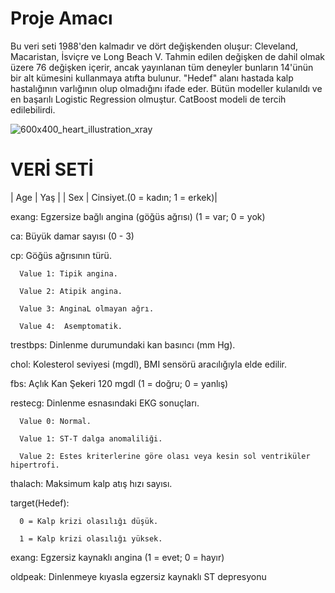 # Proje Amacı 

Bu veri seti 1988'den kalmadır ve dört değişkenden oluşur: Cleveland, Macaristan, İsviçre ve Long Beach V. Tahmin edilen değişken de dahil olmak üzere 76 değişken içerir, ancak yayınlanan tüm deneyler bunların 14'ünün bir alt kümesini kullanmaya atıfta bulunur. "Hedef" alanı hastada kalp hastalığının varlığının olup olmadığını ifade eder. Bütün modeller kulanıldı ve en başarılı Logistic Regression olmuştur. CatBoost modeli de tercih edilebilirdi.

![600x400_heart_illustration_xray](https://github.com/user-attachments/assets/fd54e8dd-348e-48f4-9721-009f8118c6a7)


# VERİ SETİ

| Age | Yaş |
| Sex | Cinsiyet.(0 = kadın; 1 = erkek)|

exang: Egzersize bağlı angina (göğüs ağrısı) (1 = var; 0 = yok)

ca: Büyük damar sayısı (0 - 3)

cp: Göğüs ağrısının türü. 

      Value 1: Tipik angina.

      Value 2: Atipik angina.

      Value 3: AnginaL olmayan ağrı.
      
      Value 4:  Asemptomatik.

trestbps: Dinlenme durumundaki kan basıncı (mm Hg).

chol: Kolesterol seviyesi (mgdl), BMI sensörü aracılığıyla elde edilir.

fbs: Açlık Kan Şekeri  120 mgdl (1 = doğru; 0 = yanlış)

restecg: Dinlenme esnasındaki EKG sonuçları.

      Value 0: Normal.

      Value 1: ST-T dalga anomaliliği.

      Value 2: Estes kriterlerine göre olası veya kesin sol ventriküler hipertrofi.

thalach: Maksimum kalp atış hızı sayısı.

target(Hedef):  

      0 = Kalp krizi olasılığı düşük.

      1 = Kalp krizi olasılığı yüksek.

exang: Egzersiz kaynaklı angina (1 = evet; 0 = hayır)

oldpeak: Dinlenmeye kıyasla egzersiz kaynaklı ST depresyonu
